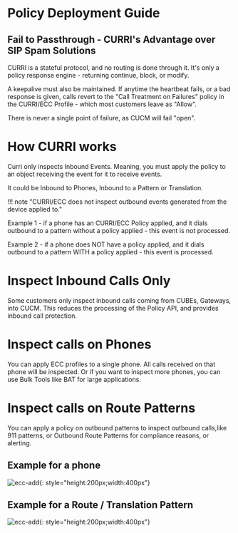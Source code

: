# Policy Deployment Guide

## Fail to Passthrough - CURRI's Advantage over SIP Spam Solutions
CURRI is a stateful protocol, and no routing is done through it. It's only a policy response engine - returning continue, block, or modify.

A keepalive must also be maintained. If anytime the heartbeat fails, or a bad response is given, calls revert to the "Call Treatment on Failures" policy in the CURRI/ECC Profile - which most customers leave as "Allow".

There is never a single point of failure, as CUCM will fail "open".

# How CURRI works
Curri only inspects Inbound Events. Meaning, you must apply the policy to an object receiving the event for it to receive events.

It could be Inbound to Phones, Inbound to a Pattern or Translation. 

!!! note "CURRI/ECC does not inspect outbound events generated from the device applied to."

Example 1 - if a phone has an CURRI/ECC Policy applied, and it dials outbound to a pattern without a policy applied - this event is not processed.

Example 2 - if a phone does NOT have a policy applied, and it dials outbound to a pattern WITH a policy applied - this event is processed.

# Inspect Inbound Calls Only
Some customers only inspect inbound calls coming from CUBEs, Gateways, into CUCM. This reduces the processing of the Policy API, and provides inbound call protection.

# Inspect calls on Phones
You can apply ECC profiles to a single phone. All calls received on that phone will be inspected. Or if you want to inspect more phones, you can use Bulk Tools like BAT for large applications. 

# Inspect calls on Route Patterns
You can apply a policy on outbound patterns to inspect outbound calls,like 911 patterns, or Outbound Route Patterns for compliance reasons, or alerting.

## Example for a phone
![ecc-add](ecc-phone.png){: style="height:200px;width:400px"}

## Example for a Route / Translation Pattern
![ecc-add](ecc-translation.png){: style="height:200px;width:400px"}